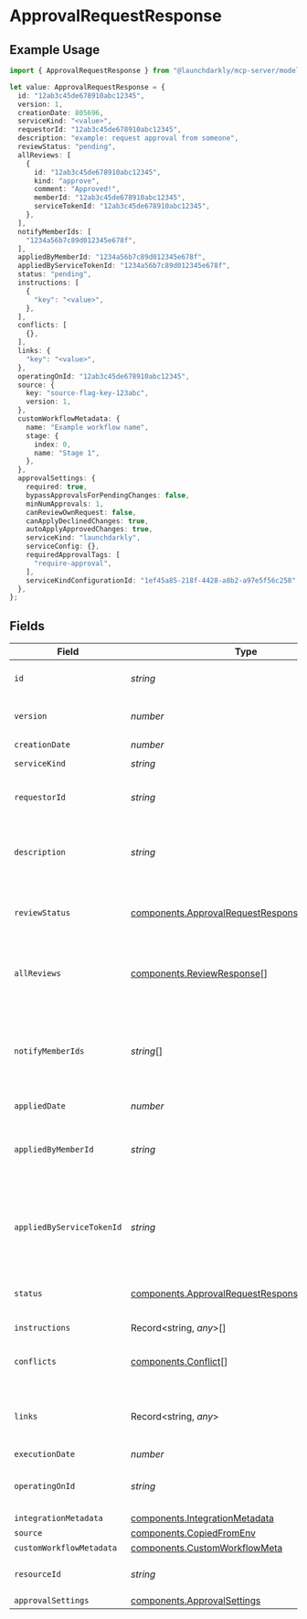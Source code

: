 # ApprovalRequestResponse

## Example Usage

```typescript
import { ApprovalRequestResponse } from "@launchdarkly/mcp-server/models/components";

let value: ApprovalRequestResponse = {
  id: "12ab3c45de678910abc12345",
  version: 1,
  creationDate: 805696,
  serviceKind: "<value>",
  requestorId: "12ab3c45de678910abc12345",
  description: "example: request approval from someone",
  reviewStatus: "pending",
  allReviews: [
    {
      id: "12ab3c45de678910abc12345",
      kind: "approve",
      comment: "Approved!",
      memberId: "12ab3c45de678910abc12345",
      serviceTokenId: "12ab3c45de678910abc12345",
    },
  ],
  notifyMemberIds: [
    "1234a56b7c89d012345e678f",
  ],
  appliedByMemberId: "1234a56b7c89d012345e678f",
  appliedByServiceTokenId: "1234a56b7c89d012345e678f",
  status: "pending",
  instructions: [
    {
      "key": "<value>",
    },
  ],
  conflicts: [
    {},
  ],
  links: {
    "key": "<value>",
  },
  operatingOnId: "12ab3c45de678910abc12345",
  source: {
    key: "source-flag-key-123abc",
    version: 1,
  },
  customWorkflowMetadata: {
    name: "Example workflow name",
    stage: {
      index: 0,
      name: "Stage 1",
    },
  },
  approvalSettings: {
    required: true,
    bypassApprovalsForPendingChanges: false,
    minNumApprovals: 1,
    canReviewOwnRequest: false,
    canApplyDeclinedChanges: true,
    autoApplyApprovedChanges: true,
    serviceKind: "launchdarkly",
    serviceConfig: {},
    requiredApprovalTags: [
      "require-approval",
    ],
    serviceKindConfigurationId: "1ef45a85-218f-4428-a8b2-a97e5f56c258",
  },
};
```

## Fields

| Field                                                                                                            | Type                                                                                                             | Required                                                                                                         | Description                                                                                                      | Example                                                                                                          |
| ---------------------------------------------------------------------------------------------------------------- | ---------------------------------------------------------------------------------------------------------------- | ---------------------------------------------------------------------------------------------------------------- | ---------------------------------------------------------------------------------------------------------------- | ---------------------------------------------------------------------------------------------------------------- |
| `id`                                                                                                             | *string*                                                                                                         | :heavy_check_mark:                                                                                               | The ID of this approval request                                                                                  | 12ab3c45de678910abc12345                                                                                         |
| `version`                                                                                                        | *number*                                                                                                         | :heavy_check_mark:                                                                                               | Version of the approval request                                                                                  | 1                                                                                                                |
| `creationDate`                                                                                                   | *number*                                                                                                         | :heavy_check_mark:                                                                                               | N/A                                                                                                              |                                                                                                                  |
| `serviceKind`                                                                                                    | *string*                                                                                                         | :heavy_check_mark:                                                                                               | N/A                                                                                                              |                                                                                                                  |
| `requestorId`                                                                                                    | *string*                                                                                                         | :heavy_minus_sign:                                                                                               | The ID of the member who requested the approval                                                                  | 12ab3c45de678910abc12345                                                                                         |
| `description`                                                                                                    | *string*                                                                                                         | :heavy_minus_sign:                                                                                               | A human-friendly name for the approval request                                                                   | example: request approval from someone                                                                           |
| `reviewStatus`                                                                                                   | [components.ApprovalRequestResponseReviewStatus](../../models/components/approvalrequestresponsereviewstatus.md) | :heavy_check_mark:                                                                                               | Current status of the review of this approval request                                                            | pending                                                                                                          |
| `allReviews`                                                                                                     | [components.ReviewResponse](../../models/components/reviewresponse.md)[]                                         | :heavy_check_mark:                                                                                               | An array of individual reviews of this approval request                                                          |                                                                                                                  |
| `notifyMemberIds`                                                                                                | *string*[]                                                                                                       | :heavy_check_mark:                                                                                               | An array of member IDs. These members are notified to review the approval request.                               | [<br/>"1234a56b7c89d012345e678f"<br/>]                                                                           |
| `appliedDate`                                                                                                    | *number*                                                                                                         | :heavy_minus_sign:                                                                                               | N/A                                                                                                              |                                                                                                                  |
| `appliedByMemberId`                                                                                              | *string*                                                                                                         | :heavy_minus_sign:                                                                                               | The member ID of the member who applied the approval request                                                     | 1234a56b7c89d012345e678f                                                                                         |
| `appliedByServiceTokenId`                                                                                        | *string*                                                                                                         | :heavy_minus_sign:                                                                                               | The service token ID of the service token which applied the approval request                                     | 1234a56b7c89d012345e678f                                                                                         |
| `status`                                                                                                         | [components.ApprovalRequestResponseStatus](../../models/components/approvalrequestresponsestatus.md)             | :heavy_check_mark:                                                                                               | Current status of the approval request                                                                           | pending                                                                                                          |
| `instructions`                                                                                                   | Record<string, *any*>[]                                                                                          | :heavy_check_mark:                                                                                               | N/A                                                                                                              |                                                                                                                  |
| `conflicts`                                                                                                      | [components.Conflict](../../models/components/conflict.md)[]                                                     | :heavy_check_mark:                                                                                               | Details on any conflicting approval requests                                                                     |                                                                                                                  |
| `links`                                                                                                          | Record<string, *any*>                                                                                            | :heavy_check_mark:                                                                                               | The location and content type of related resources                                                               |                                                                                                                  |
| `executionDate`                                                                                                  | *number*                                                                                                         | :heavy_minus_sign:                                                                                               | N/A                                                                                                              |                                                                                                                  |
| `operatingOnId`                                                                                                  | *string*                                                                                                         | :heavy_minus_sign:                                                                                               | ID of scheduled change to edit or delete                                                                         | 12ab3c45de678910abc12345                                                                                         |
| `integrationMetadata`                                                                                            | [components.IntegrationMetadata](../../models/components/integrationmetadata.md)                                 | :heavy_minus_sign:                                                                                               | N/A                                                                                                              |                                                                                                                  |
| `source`                                                                                                         | [components.CopiedFromEnv](../../models/components/copiedfromenv.md)                                             | :heavy_minus_sign:                                                                                               | N/A                                                                                                              |                                                                                                                  |
| `customWorkflowMetadata`                                                                                         | [components.CustomWorkflowMeta](../../models/components/customworkflowmeta.md)                                   | :heavy_minus_sign:                                                                                               | N/A                                                                                                              |                                                                                                                  |
| `resourceId`                                                                                                     | *string*                                                                                                         | :heavy_minus_sign:                                                                                               | String representation of a resource                                                                              |                                                                                                                  |
| `approvalSettings`                                                                                               | [components.ApprovalSettings](../../models/components/approvalsettings.md)                                       | :heavy_minus_sign:                                                                                               | N/A                                                                                                              |                                                                                                                  |